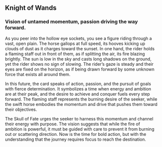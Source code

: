 ## ﻿Knight of Wands  
### Vision of untamed momentum, passion driving the way forward.

As you peer into the hollow eye sockets, you see a figure riding through a vast, open plain. The horse gallops at full speed, its hooves kicking up clouds of dust as it charges toward the sunset. In one hand, the rider holds a flaming staff out in front of them, as if splitting the air, its fire blazing brightly. The sun is low in the sky and casts long shadows on the ground, yet the rider shows no sign of slowing. The rider’s gaze is steady and their eyes are fixed on the horizon, as if being drawn forward by some unknown force that exists all around them. 

In this future, the card speaks of action, passion, and the pursuit of goals with fierce determination. It symbolizes a time when energy and ambition are at their peak, and the desire to achieve and conquer fuels every step forward. The flaming staff represents the burning desire of the seeker, while the swift horse embodies the momentum and drive that pushes them toward their objectives.

The Skull of Fate urges the seeker to harness this momentum and channel their energy with purpose. The vision suggests that while the fire of ambition is powerful, it must be guided with care to prevent it from burning out or scattering direction. Now is the time for bold action, but with the understanding that the journey requires focus to reach the destination.

